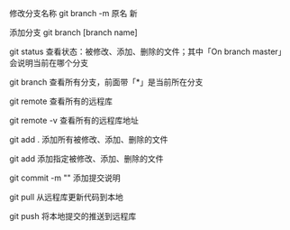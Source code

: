 修改分支名称
git branch -m 原名 新

添加分支
git branch [branch name]

git status  查看状态：被修改、添加、删除的文件；其中「On branch master」会说明当前在哪个分支

git branch   查看所有分支，前面带「*」是当前所在分支

git remote  查看所有的远程库

git remote -v 查看所有的远程库地址

git add .  添加所有被修改、添加、删除的文件

git add <filename>  添加指定被修改、添加、删除的文件

git commit -m "<content>"   添加提交说明

git pull <remote name> <branch name>  从远程库更新代码到本地

git push <remote name> <branch name>  将本地提交的推送到远程库
